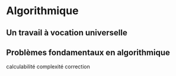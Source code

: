 Algorithmique
=============

Un travail à vocation universelle
---------------------------------

Problèmes fondamentaux en algorithmique
---------------------------------------

calculabilité
complexité
correction


